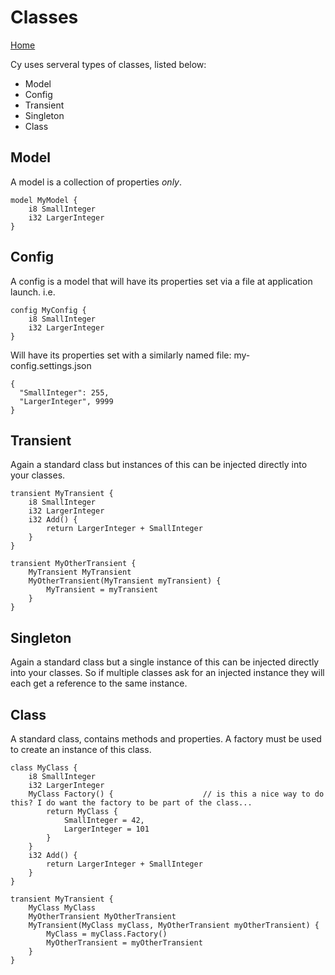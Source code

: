 # Classes

[Home](index)

Cy uses serveral types of classes, listed below:
- Model
- Config
- Transient
- Singleton
- Class

## Model
A model is a collection of properties *only*.
```
model MyModel {
    i8 SmallInteger
    i32 LargerInteger
}
```

## Config
A config is a model that will have its properties set via a file at application launch. i.e.
```
config MyConfig {
    i8 SmallInteger
    i32 LargerInteger
}
```
Will have its properties set with a similarly named file:
my-config.settings.json
```
{
  "SmallInteger": 255,
  "LargerInteger", 9999
}
```

## Transient
Again a standard class but instances of this can be injected directly into your classes.

```
transient MyTransient {
    i8 SmallInteger
    i32 LargerInteger
    i32 Add() {
        return LargerInteger + SmallInteger
    }
}

transient MyOtherTransient {
    MyTransient MyTransient
    MyOtherTransient(MyTransient myTransient) {
        MyTransient = myTransient
    }
}
```

## Singleton
Again a standard class but a single instance of this can be injected directly into your classes. So if multiple classes ask for an injected instance they will each get a reference to the same instance.

## Class
A standard class, contains methods and properties. A factory must be used to create an instance of this class.

```
class MyClass {
    i8 SmallInteger
    i32 LargerInteger
    MyClass Factory() {                    // is this a nice way to do this? I do want the factory to be part of the class...
        return MyClass {
            SmallInteger = 42,
            LargerInteger = 101
        }
    }
    i32 Add() {
        return LargerInteger + SmallInteger
    }
}

transient MyTransient {
    MyClass MyClass
    MyOtherTransient MyOtherTransient
    MyTransient(MyClass myClass, MyOtherTransient myOtherTransient) {
        MyClass = myClass.Factory()
        MyOtherTransient = myOtherTransient
    }
}
```
